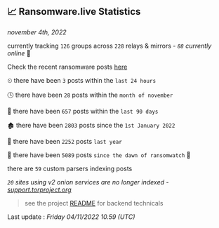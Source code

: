 
## 📈 Ransomware.live Statistics
_november 4th, 2022_

currently tracking `126` groups across `228` relays & mirrors - _`88` currently online_ 📡

Check the recent ransomware posts [here](https://www.ransomware.live/#/recentposts)


⏲ there have been `3` posts within the `last 24 hours`

🕓 there have been `28` posts within the `month of november`

📅 there have been `657` posts within the `last 90 days`

🏚 there have been `2803` posts since the `1st January 2022`

🚀 there have been `2252` posts `last year`

🦕 there have been `5089` posts `since the dawn of ransomwatch` 🐣

there are `59` custom parsers indexing posts

_`20` sites using v2 onion services are no longer indexed - [support.torproject.org](https://support.torproject.org/onionservices/v2-deprecation/)_

> see the project [README](https://github.com/jmousqueton/ransomwatch#readme) for backend technicals



Last update : _Friday 04/11/2022 10.59 (UTC)_

